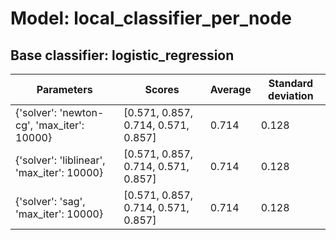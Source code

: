 # Model: local_classifier_per_node
## Base classifier: logistic_regression
|Parameters|Scores|Average|Standard deviation|
|----------|------|-------|------------------|
|{'solver': 'newton-cg', 'max_iter': 10000}|[0.571, 0.857, 0.714, 0.571, 0.857]|0.714|0.128|
|{'solver': 'liblinear', 'max_iter': 10000}|[0.571, 0.857, 0.714, 0.571, 0.857]|0.714|0.128|
|{'solver': 'sag', 'max_iter': 10000}|[0.571, 0.857, 0.714, 0.571, 0.857]|0.714|0.128|

